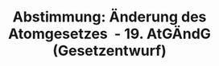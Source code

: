 ---
abstimmung:
  abstimmung: 1
  bundestagssitzung: 67
  datum: 11. November 2022
  legislaturperiode: 20
categories:
- Todo
data:
- title: Abstimmungsergebnis 20221111_1.pdf
  url: /res/2025-btw/abstimmungsergebnisse/20221111_1.pdf
- title: Abstimmungsergebnis 20221111_1_xls.xlsx
  url: /res/2025-btw/abstimmungsergebnisse/20221111_1_xls.xlsx
- title: Abstimmungsergebnis 20221111_1_xls.csv
  url: /res/2025-btw/abstimmungsergebnisse_csv/20221111_1_xls.csv
documents:
- local: /res/2025-btw/drucksachen/2004217.pdf
  summary: '### Gesetzentwurf der Bundesregierung: Änderung des Atomgesetzes


    Dieser Gesetzentwurf der Bundesregierung sieht den befristeten Weiterbetrieb der
    Kernkraftwerke Emsland, Isar 2 und Neckarwestheim 2 bis zum 15. April 2023 vor.  Dies
    soll die Energieversorgungssicherheit in Deutschland angesichts der angespannten
    Lage auf den Energiemärkten verbessern.


    **Kernpunkte und Ziele:**


    * Befristeter Weiterbetrieb von drei Kernkraftwerken bis April 2023

    * Verbesserung der Energieversorgungssicherheit

    * Unterstützung der europäischen Stromnetze

    * Vermeidung von Engpässen im Stromnetz

    * Beitrag zur Leistungsbilanz und Netzsicherheit'
  title: Drucksache 20/4217
  url: https://dserver.bundestag.de/btd/20/042/2004217.pdf
- local: /res/2025-btw/drucksachen/2004357.pdf
  summary: '### Beschlussempfehlung des Umweltausschusses: Änderung des Atomgesetzes


    Der Ausschuss empfiehlt die Annahme des Regierungsentwurfs zur Änderung des Atomgesetzes
    (19. AtGÄndG), der den befristeten Weiterbetrieb von drei Kernkraftwerken ermöglicht,
    und die Ablehnung eines vergleichbaren Antrags der CDU/CSU-Fraktion.


    **Kernpunkte und Ziele:**


    * Befristeter Weiterbetrieb von Kernkraftwerken

    * Annahme des Regierungsentwurfs

    * Ablehnung des Antrags der CDU/CSU-Fraktion


    '
  title: Drucksache 20/4357
  url: https://dserver.bundestag.de/btd/20/043/2004357.pdf
ergebnis:
  AfD:
    enthaltung: 65
    gesamt: 79
    ja: 0
    nein: 1
    nichtabgegeben: 13
    ungueltig: 0
  Bündnis 90/Die Grünen:
    enthaltung: 1
    gesamt: 118
    ja: 101
    nein: 9
    nichtabgegeben: 7
    ungueltig: 0
  CDU/CSU:
    enthaltung: 0
    gesamt: 197
    ja: 0
    nein: 175
    nichtabgegeben: 22
    ungueltig: 0
  Die Linke:
    enthaltung: 0
    gesamt: 39
    ja: 0
    nein: 31
    nichtabgegeben: 8
    ungueltig: 0
  FDP:
    enthaltung: 0
    gesamt: 91
    ja: 85
    nein: 0
    nichtabgegeben: 6
    ungueltig: 0
  Fraktionslos:
    enthaltung: 4
    gesamt: 5
    ja: 0
    nein: 0
    nichtabgegeben: 1
    ungueltig: 0
  SPD:
    enthaltung: 0
    gesamt: 206
    ja: 189
    nein: 0
    nichtabgegeben: 17
    ungueltig: 0
layout: abstimmung
links:
- title: Link zu bundestag.de
  url: https://www.bundestag.de/parlament/plenum/abstimmung/abstimmung?id=817
preview: 'Deutscher Bundestag


  67. Sitzung des Deutschen Bundestages

  am Freitag, 11. November 2022


  Endgültiges Ergebnis der Namentlichen Abstimmung Nr. 1


  Gesetzentwurf der Bundesregierung

  Entwurf eines Neunzehnten Gesetzes zur Änderung des Atomgesetzes (19. AtGÄndG)

  Drs. 20/4217 und 20/4357'
tags:
- Todo
title: 'Abstimmung: Änderung des Atomgesetzes  - 19. AtGÄndG (Gesetzentwurf)'
---